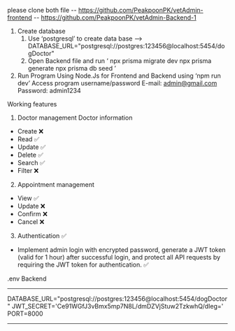 please clone both file 
-- https://github.com/PeakpoonPK/vetAdmin-frontend
-- https://github.com/PeakpoonPK/vetAdmin-Backend-1

1. Create database
    1. Use ‘postgresql’ to create data base
    --> DATABASE_URL="postgresql://postgres:123456@localhost:5454/dogDoctor"
    2. Open Backend file and run ‘
    npx prisma migrate dev
    npx prisma generate
    npx prisma db seed
    ’
2. Run Program Using Node.Js for Frontend and Backend using ‘npm run dev’
Access program username/password
E-mail: admin@gmail.com
Password: admin1234

Working features
1. Doctor management
Doctor information
- Create ❌
- Read ✅
- Update ✅
- Delete ✅
- Search ✅
- Filter ❌

2. Appointment management
- View ✅
- Update ❌
- Confirm ❌
- Cancel ❌

3. Authentication ✅
- Implement admin login with encrypted password, generate a JWT token (valid for 1 hour) after successful login, and protect all API requests by requiring the JWT token for authentication. ✅




.env
Backend
***********
DATABASE_URL="postgresql://postgres:123456@localhost:5454/dogDoctor"
JWT_SECRET='Ce91WGfJ3vBmx5mp7N8L/dmDZVjStuw2TzkwhQ/dIeg='
PORT=8000
***********